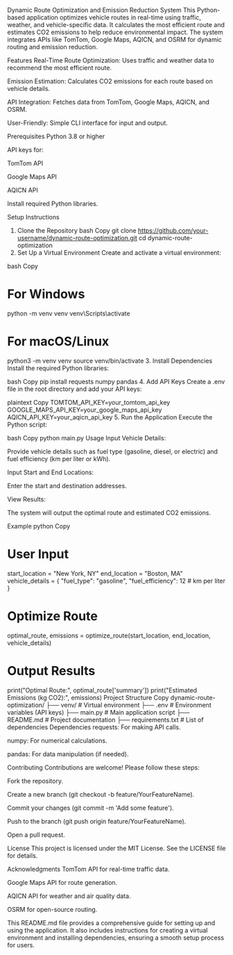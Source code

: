 Dynamic Route Optimization and Emission Reduction System
This Python-based application optimizes vehicle routes in real-time using traffic, weather, and vehicle-specific data. It calculates the most efficient route and estimates CO2 emissions to help reduce environmental impact. The system integrates APIs like TomTom, Google Maps, AQICN, and OSRM for dynamic routing and emission reduction.

Features
Real-Time Route Optimization: Uses traffic and weather data to recommend the most efficient route.

Emission Estimation: Calculates CO2 emissions for each route based on vehicle details.

API Integration: Fetches data from TomTom, Google Maps, AQICN, and OSRM.

User-Friendly: Simple CLI interface for input and output.

Prerequisites
Python 3.8 or higher

API keys for:

TomTom API

Google Maps API

AQICN API

Install required Python libraries.

Setup Instructions
1. Clone the Repository
bash
Copy
git clone https://github.com/your-username/dynamic-route-optimization.git
cd dynamic-route-optimization
2. Set Up a Virtual Environment
Create and activate a virtual environment:

bash
Copy
# For Windows
python -m venv venv
venv\Scripts\activate

# For macOS/Linux
python3 -m venv venv
source venv/bin/activate
3. Install Dependencies
Install the required Python libraries:

bash
Copy
pip install requests numpy pandas
4. Add API Keys
Create a .env file in the root directory and add your API keys:

plaintext
Copy
TOMTOM_API_KEY=your_tomtom_api_key
GOOGLE_MAPS_API_KEY=your_google_maps_api_key
AQICN_API_KEY=your_aqicn_api_key
5. Run the Application
Execute the Python script:

bash
Copy
python main.py
Usage
Input Vehicle Details:

Provide vehicle details such as fuel type (gasoline, diesel, or electric) and fuel efficiency (km per liter or kWh).

Input Start and End Locations:

Enter the start and destination addresses.

View Results:

The system will output the optimal route and estimated CO2 emissions.

Example
python
Copy
# User Input
start_location = "New York, NY"
end_location = "Boston, MA"
vehicle_details = {
    "fuel_type": "gasoline",
    "fuel_efficiency": 12  # km per liter
}

# Optimize Route
optimal_route, emissions = optimize_route(start_location, end_location, vehicle_details)

# Output Results
print("Optimal Route:", optimal_route['summary'])
print("Estimated Emissions (kg CO2):", emissions)
Project Structure
Copy
dynamic-route-optimization/
├── venv/                   # Virtual environment
├── .env                    # Environment variables (API keys)
├── main.py                 # Main application script
├── README.md               # Project documentation
├── requirements.txt        # List of dependencies
Dependencies
requests: For making API calls.

numpy: For numerical calculations.

pandas: For data manipulation (if needed).

Contributing
Contributions are welcome! Please follow these steps:

Fork the repository.

Create a new branch (git checkout -b feature/YourFeatureName).

Commit your changes (git commit -m 'Add some feature').

Push to the branch (git push origin feature/YourFeatureName).

Open a pull request.

License
This project is licensed under the MIT License. See the LICENSE file for details.

Acknowledgments
TomTom API for real-time traffic data.

Google Maps API for route generation.

AQICN API for weather and air quality data.

OSRM for open-source routing.

This README.md file provides a comprehensive guide for setting up and using the application. It also includes instructions for creating a virtual environment and installing dependencies, ensuring a smooth setup process for users.
